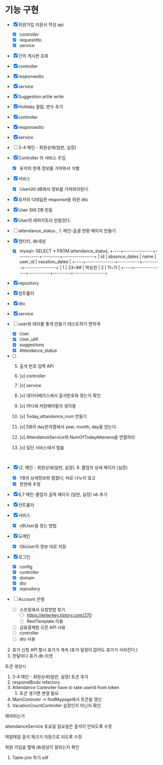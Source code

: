 # 기능 구현

- [x] 회원가입 지원서 작성 api
    - [x] controller
    - [x] requestdto
    - [x] service

- [x]  건의 게시판 조회
- [x] controller
- [x] responsedto
- [x] service

- [x]  Suggestion artile write

- [x] Holliday 컬럼, 변수 추가
- [x] controller
- [x] responsedto
- [x] service

- [ ]   3-4 메인 - 회원상세(일반, 실장)

- [x] Controller 의 서비스 주입
    - [x] 유저의 현제 정보를 가져와서 식별
- [x] 서비스
    - [x] UserUtil dB에서 정보를 가져와야된다.
- [x] 유저의 디테일한 response을 위한 dto
- [x] User Still DB 만듬
- [x] User의 레파지토리 만들었다.

- [ ]  attendance_status , 1. 메인-출결 현황 페이지 만들기

- [x] 엔티티, db새성

    - [x] mysql> SELECT * FROM attendance_status;
      +----+---------------+-----------+---------+----------------+
      | id | absence_dates | name | user_id | vacation_dates |
      +----+---------------+-----------+---------+----------------+
      | 1 | 33~## | 박승찬 | 2 | 11~11 |
      +----+---------------+-----------+---------+----------------+

- [x] repository

- [x] 컴트롤러

- [x] dto

- [x] service

- [ ] user와 테이블 좋게 만들기 테스트하기 편하게

    - [x] User
    - [x] User_utill
    - [x] suggestions
    - [x] Attendance_status

- [ ] 
    5. 출석 번호 입력 API

    6. [x] controller

    7. [x] service

    1. [x] 데이터베이스에서 출석번호와 맞는지 확인

    2. [x] 어디에 저장해야될지 생각중

    3. [x] Today_attandence_num 만들기

    4. [x] DB의 day문자열에서 year, month, day을 얻는다.

    5. [x] AttendanceService와 NumOfTodayAttenens을 연결하라

    6. [x] 일단 서비스에서 멈춤

  ​

- [x] \3. 메인 - 회원상세(일반, 실장), 8. 졸업자 상세 페이지 (실장)

    - [x] YB의 상세정보와 합쳤다, 따로 나누지 않고
    - [x] 한번에 수정

- [x]  6,7 메인-졸업자 출력 페이지 (일반, 실장) ob 추가

- [x] 컨트롤러
- [x] 서비스
    - [x] oBUser을 찾는 방법
- [x] 도메인
    - [x] ObUser의 정보 따로 저장

- [x] 로그인

    - [x] config
    - [x] controller
    - [x] domain
    - [x] dto
    - [x] repository

- [ ] Account 은행

    - [ ] 스프링에서 요청방법 찾기
        - [ ] https://enterkey.tistory.com/270
        - [ ] RestTemplate 이용
    - [ ] 금융결제원 오픈 API 사용
    - [ ] controller
    - [ ] dto 사용

2. 휴가 신청 API 할시 휴가가 계속 (휴가 일정이 없어도 휴가가 사라진다.)
3. 한달마다 휴가 db 리셋

토큰 생성시

1. 3-4 메인 - 회원상세(일반, 실장) 토큰 추가
2. responstBodu refactory
3. Attendance Controller have to take userId from token
    1. 토큰 생기면 변경 필요
4. MainControler -> findMypage에서 토큰을 갱신
5. VacationCountController 실장인지 아닌지 확인

해야되는거

attendanceService 토요일 일요일은 출석이 안되도록 수정

매일매일 출석 체크가 자동으로 되도록 수정

회원 가입을 할때 db생성이 잘되는지 확인

1. Table join 하기
   sdf